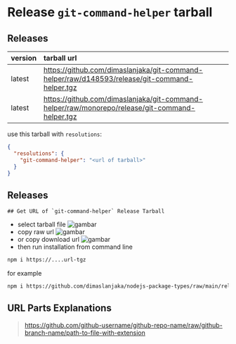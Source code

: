 # Release `git-command-helper` tarball
## Releases
| version | tarball url |
| :--- | :--- |
| latest | https://github.com/dimaslanjaka/git-command-helper/raw/d148593/release/git-command-helper.tgz |
| latest | https://github.com/dimaslanjaka/git-command-helper/raw/monorepo/release/git-command-helper.tgz |

use this tarball with `resolutions`:
```json
{
  "resolutions": {
    "git-command-helper": "<url of tarball>"
  }
}
```

## Releases

    ## Get URL of `git-command-helper` Release Tarball
- select tarball file
![gambar](https://user-images.githubusercontent.com/12471057/203216375-8af4b5d9-00c2-40fb-8d3d-d220beaabd46.png)
- copy raw url
![gambar](https://user-images.githubusercontent.com/12471057/203216508-7590cbb9-a1ce-47d6-96ca-8d82149f0762.png)
- or copy download url
![gambar](https://user-images.githubusercontent.com/12471057/203216541-3807d2c3-5213-49f3-b93d-c626dbae3b2e.png)
- then run installation from command line
```bash
npm i https://....url-tgz
```
for example
```bash
npm i https://github.com/dimaslanjaka/nodejs-package-types/raw/main/release/nodejs-package-types.tgz
```

## URL Parts Explanations
> https://github.com/github-username/github-repo-name/raw/github-branch-name/path-to-file-with-extension